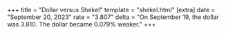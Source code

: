 +++
title = "Dollar versus Shekel"
template = "shekel.html"
[extra]
date = "September 20, 2023"
rate = "3.807"
delta = "On September 19, the dollar was 3.810. The dollar became 0.079% weaker."
+++
